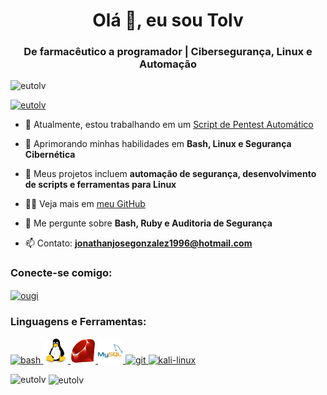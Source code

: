 <h1 align="center">Olá 👋, eu sou Tolv</h1>
<h3 align="center">De farmacêutico a programador | Cibersegurança, Linux e Automação</h3>

<p align="left"> <img src="https://komarev.com/ghpvc/?username=eutolv&label=Profile%20views&color=0e75b6&style=flat" alt="eutolv" /> </p>

<p align="left"> <a href="https://github.com/ryo-ma/github-profile-trophy"><img src="https://github-profile-trophy.vercel.app/?username=eutolv" alt="eutolv" /></a> </p>

- 🔭 Atualmente, estou trabalhando em um [Script de Pentest Automático](https://github.com/eutolv/pentest_script)

- 🌱 Aprimorando minhas habilidades em **Bash, Linux e Segurança Cibernética**

- 🚀 Meus projetos incluem **automação de segurança, desenvolvimento de scripts e ferramentas para Linux**

- 👨‍💻 Veja mais em [meu GitHub](https://github.com/eutolv)

- 💬 Me pergunte sobre **Bash, Ruby e Auditoria de Segurança**

- 📫 Contato: **jonathanjosegonzalez1996@hotmail.com**

<h3 align="left">Conecte-se comigo:</h3>
<p align="left">
<a href="https://linkedin.com/in/ougi" target="blank"><img align="center" src="https://raw.githubusercontent.com/rahuldkjain/github-profile-readme-generator/master/src/images/icons/Social/linked-in-alt.svg" alt="ougi" height="30" width="40" /></a>
</p>

<h3 align="left">Linguagens e Ferramentas:</h3>
<p align="left"> <a href="https://www.gnu.org/software/bash/" target="_blank" rel="noreferrer"> <img src="https://www.vectorlogo.zone/logos/gnu_bash/gnu_bash-icon.svg" alt="bash" width="40" height="40"/> </a> <a href="https://www.linux.org/" target="_blank" rel="noreferrer"> <img src="https://raw.githubusercontent.com/devicons/devicon/master/icons/linux/linux-original.svg" alt="linux" width="40" height="40"/> </a> <a href="https://www.ruby-lang.org/en/" target="_blank" rel="noreferrer"> <img src="https://raw.githubusercontent.com/devicons/devicon/master/icons/ruby/ruby-original.svg" alt="ruby" width="40" height="40"/> </a> <a href="https://www.mysql.com/" target="_blank" rel="noreferrer"> <img src="https://raw.githubusercontent.com/devicons/devicon/master/icons/mysql/mysql-original-wordmark.svg" alt="mysql" width="40" height="40"/> </a> <a href="https://git-scm.com/" target="_blank" rel="noreferrer"> <img src="https://www.vectorlogo.zone/logos/git-scm/git-scm-icon.svg" alt="git" width="40" height="40"/> </a> <a href="https://www.kali.org/" target="_blank" rel="noreferrer"> <img src="https://upload.wikimedia.org/wikipedia/commons/2/2b/Kali-dragon-icon.svg" alt="kali-linux" width="40" height="40"/> </a> </p>

<p><img align="left" src="https://github-readme-stats.vercel.app/api/top-langs?username=eutolv&show_icons=true&locale=en&layout=compact" alt="eutolv" /></p>

<p>&nbsp;<img align="center" src="https://github-readme-stats.vercel.app/api?username=eutolv&show_icons=true&locale=en" alt="eutolv" /></p>
